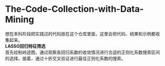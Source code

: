 # The-Code-Collection-with-Data-Mining
想在本科阶段把实践过的代码放在这个仓库里面，这里会把代码、结果和示例都收集起来。<br>
**LASSO回归特征筛选**<br>
  首先绘制岭迹图，通过观察各回归系数的收敛情况进行合适的正则化系数搜索区间的选择。接着，通过十折交叉验证进行最佳正则化系数的搜索。
  
